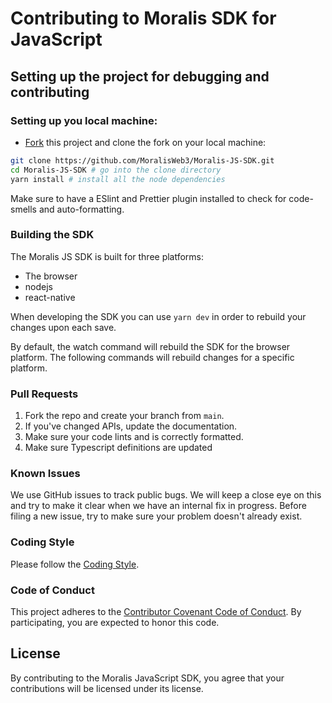 # Contributing to Moralis SDK for JavaScript

## Setting up the project for debugging and contributing

### Setting up you local machine:

- [Fork](https://github.com/MoralisWeb3/Moralis-JS-SDK) this project and clone the fork on your local machine:

```sh
git clone https://github.com/MoralisWeb3/Moralis-JS-SDK.git
cd Moralis-JS-SDK # go into the clone directory
yarn install # install all the node dependencies
```

Make sure to have a ESlint and Prettier plugin installed to check for code-smells and auto-formatting.

### Building the SDK

The Moralis JS SDK is built for three platforms:

- The browser
- nodejs
- react-native

When developing the SDK you can use `yarn dev` in order to rebuild your changes upon each save.

By default, the watch command will rebuild the SDK for the browser platform. The following commands will rebuild changes for a specific platform.

### Pull Requests

1. Fork the repo and create your branch from `main`.
2. If you've changed APIs, update the documentation.
3. Make sure your code lints and is correctly formatted.
4. Make sure Typescript definitions are updated

### Known Issues

We use GitHub issues to track public bugs. We will keep a close eye on this and try to make it clear when we have an internal fix in progress. Before filing a new issue, try to make sure your problem doesn't already exist.

### Coding Style

Please follow the [Coding Style](https://github.com/MoralisWeb3/Moralis-JS-SDK/blob/main/CODING_STYLE.md).

### Code of Conduct

This project adheres to the [Contributor Covenant Code of Conduct](https://github.com/MoralisWeb3/Moralis-JS-SDK/blob/main/CODE_OF_CONDUCT.md). By participating, you are expected to honor this code.

## License

By contributing to the Moralis JavaScript SDK, you agree that your contributions will be licensed under its license.
